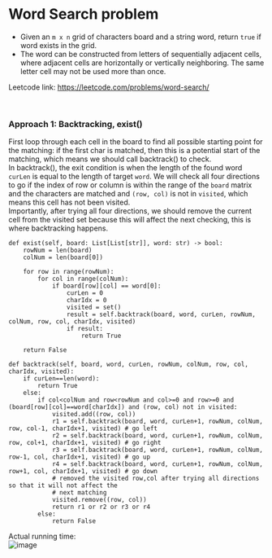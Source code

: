 # Word Search problem
* Given an `m x n` grid of characters board and a string word, return `true` if word exists in the grid.
* The word can be constructed from letters of sequentially adjacent cells, where adjacent cells are horizontally or vertically neighboring. The same letter cell may not be used more than once.

Leetcode link: https://leetcode.com/problems/word-search/

<br />

### Approach 1: Backtracking, exist()
First loop through each cell in the board to find all possible starting point for the matching: if the first char is matched, then this is a potential start of the matching, which means we should call backtrack() to check.\
In backtrack(), the exit condition is when the length of the found word `curLen` is equal to the length of target `word`. We will check all four directions to go if the index of row or column is within the range of the `board` matrix and the characters are matched and `(row, col)` is not in `visited`, which means this cell has not been visited.\
Importantly, after trying all four directions, we should remove the current cell from the visited set because this will affect the next checking, this is where backtracking happens.

```python3
def exist(self, board: List[List[str]], word: str) -> bool:
    rowNum = len(board)
    colNum = len(board[0])

    for row in range(rowNum):
        for col in range(colNum):
            if board[row][col] == word[0]:
                curLen = 0
                charIdx = 0
                visited = set()
                result = self.backtrack(board, word, curLen, rowNum, colNum, row, col, charIdx, visited)
                if result:
                    return True

    return False

def backtrack(self, board, word, curLen, rowNum, colNum, row, col, charIdx, visited):
    if curLen==len(word):
        return True
    else:
        if col<colNum and row<rowNum and col>=0 and row>=0 and (board[row][col]==word[charIdx]) and (row, col) not in visited:
            visited.add((row, col))
            r1 = self.backtrack(board, word, curLen+1, rowNum, colNum, row, col-1, charIdx+1, visited) # go left
            r2 = self.backtrack(board, word, curLen+1, rowNum, colNum, row, col+1, charIdx+1, visited) # go right
            r3 = self.backtrack(board, word, curLen+1, rowNum, colNum, row-1, col, charIdx+1, visited) # go up
            r4 = self.backtrack(board, word, curLen+1, rowNum, colNum, row+1, col, charIdx+1, visited) # go down
            # removed the visited row,col after trying all directions so that it will not affect the
            # next matching
            visited.remove((row, col))
            return r1 or r2 or r3 or r4
        else:                    
            return False
```

Actual running time:\
![image](https://user-images.githubusercontent.com/25105806/132603068-68e9ceb3-f33a-4d56-a595-c3e790024574.png)

